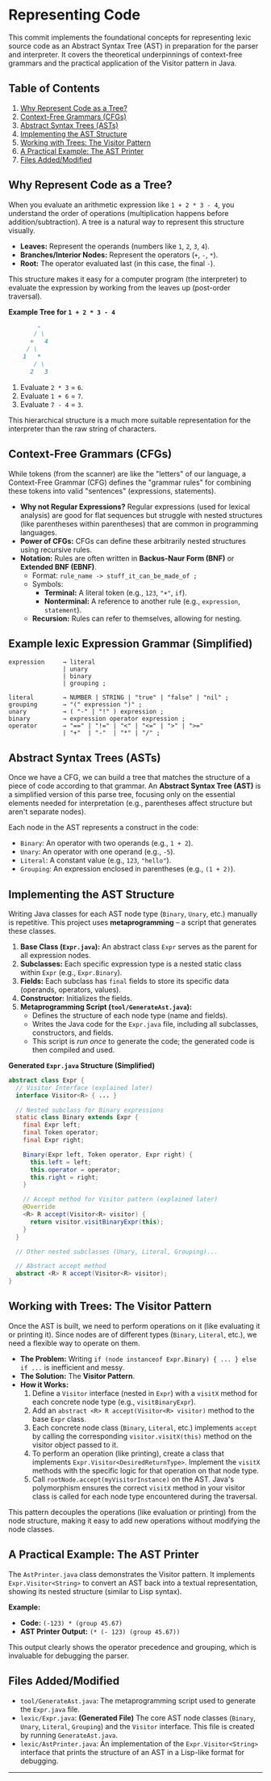 
# Representing Code

This commit implements the foundational concepts for representing lexic source code as an Abstract Syntax Tree (AST) in preparation for the parser and interpreter. It covers the theoretical underpinnings of context-free grammars and the practical application of the Visitor pattern in Java.

## Table of Contents

1. [Why Represent Code as a Tree?](#why-represent-code-as-a-tree)
2. [Context-Free Grammars (CFGs)](#context-free-grammars-cfgs)
3. [Abstract Syntax Trees (ASTs)](#abstract-syntax-trees-asts)
4. [Implementing the AST Structure](#implementing-the-ast-structure)
5. [Working with Trees: The Visitor Pattern](#working-with-trees-the-visitor-pattern)
6. [A Practical Example: The AST Printer](#a-practical-example-the-ast-printer)
7. [Files Added/Modified](#files-addedmodified)

## Why Represent Code as a Tree?

When you evaluate an arithmetic expression like `1 + 2 * 3 - 4`, you understand the order of operations (multiplication happens before addition/subtraction). A tree is a natural way to represent this structure visually.

* **Leaves:** Represent the operands (numbers like `1`, `2`, `3`, `4`).
* **Branches/Interior Nodes:** Represent the operators (`+`, `-`, `*`).
* **Root:** The operator evaluated last (in this case, the final `-`).

This structure makes it easy for a computer program (the interpreter) to evaluate the expression by working from the leaves up (post-order traversal).

**Example Tree for `1 + 2 * 3 - 4`**

```md
        -
       / \
      +   4
     / \
    1   *
       / \
      2   3
```

1. Evaluate `2 * 3` = `6`.
2. Evaluate `1 + 6` = `7`.
3. Evaluate `7 - 4` = `3`.

This hierarchical structure is a much more suitable representation for the interpreter than the raw string of characters.

## Context-Free Grammars (CFGs)

While tokens (from the scanner) are like the "letters" of our language, a Context-Free Grammar (CFG) defines the "grammar rules" for combining these tokens into valid "sentences" (expressions, statements).

* **Why not Regular Expressions?** Regular expressions (used for lexical analysis) are good for flat sequences but struggle with nested structures (like parentheses within parentheses) that are common in programming languages.
* **Power of CFGs:** CFGs can define these arbitrarily nested structures using recursive rules.
* **Notation:** Rules are often written in **Backus-Naur Form (BNF)** or **Extended BNF (EBNF)**.
  * Format: `rule_name -> stuff_it_can_be_made_of ;`
  * Symbols:
    * **Terminal:** A literal token (e.g., `123`, `"+"`, `if`).
    * **Nonterminal:** A reference to another rule (e.g., `expression`, `statement`).
  * **Recursion:** Rules can refer to themselves, allowing for nesting.

## Example lexic Expression Grammar (Simplified)

```ebnf
expression     → literal
               | unary
               | binary
               | grouping ;

literal        → NUMBER | STRING | "true" | "false" | "nil" ;
grouping       → "(" expression ")" ;
unary          → ( "-" | "!" ) expression ;
binary         → expression operator expression ;
operator       → "==" | "!=" | "<" | "<=" | ">" | ">="
               | "+"  | "-"  | "*" | "/" ;
```

## Abstract Syntax Trees (ASTs)

Once we have a CFG, we can build a tree that matches the structure of a piece of code according to that grammar. An **Abstract Syntax Tree (AST)** is a simplified version of this parse tree, focusing only on the essential elements needed for interpretation (e.g., parentheses affect structure but aren't separate nodes).

Each node in the AST represents a construct in the code:

* `Binary`: An operator with two operands (e.g., `1 + 2`).
* `Unary`: An operator with one operand (e.g., `-5`).
* `Literal`: A constant value (e.g., `123`, `"hello"`).
* `Grouping`: An expression enclosed in parentheses (e.g., `(1 + 2)`).

## Implementing the AST Structure

Writing Java classes for each AST node type (`Binary`, `Unary`, etc.) manually is repetitive. This project uses **metaprogramming** – a script that generates these classes.

1. **Base Class (`Expr.java`):** An abstract class `Expr` serves as the parent for all expression nodes.
2. **Subclasses:** Each specific expression type is a nested static class within `Expr` (e.g., `Expr.Binary`).
3. **Fields:** Each subclass has `final` fields to store its specific data (operands, operators, values).
4. **Constructor:** Initializes the fields.
5. **Metaprogramming Script (`tool/GenerateAst.java`):**
    * Defines the structure of each node type (name and fields).
    * Writes the Java code for the `Expr.java` file, including all subclasses, constructors, and fields.
    * This script is *run once* to generate the code; the generated code is then compiled and used.

**Generated `Expr.java` Structure (Simplified)**

```java
abstract class Expr {
  // Visitor Interface (explained later)
  interface Visitor<R> { ... }

  // Nested subclass for Binary expressions
  static class Binary extends Expr {
    final Expr left;
    final Token operator;
    final Expr right;

    Binary(Expr left, Token operator, Expr right) {
      this.left = left;
      this.operator = operator;
      this.right = right;
    }

    // Accept method for Visitor pattern (explained later)
    @Override
    <R> R accept(Visitor<R> visitor) {
      return visitor.visitBinaryExpr(this);
    }
  }

  // Other nested subclasses (Unary, Literal, Grouping)...

  // Abstract accept method
  abstract <R> R accept(Visitor<R> visitor);
}
```

## Working with Trees: The Visitor Pattern

Once the AST is built, we need to perform operations on it (like evaluating it or printing it). Since nodes are of different types (`Binary`, `Literal`, etc.), we need a flexible way to operate on them.

* **The Problem:** Writing `if (node instanceof Expr.Binary) { ... } else if ...` is inefficient and messy.
* **The Solution:** The **Visitor Pattern**.
* **How it Works:**
    1. Define a `Visitor` interface (nested in `Expr`) with a `visitX` method for each concrete node type (e.g., `visitBinaryExpr`).
    2. Add an `abstract <R> R accept(Visitor<R> visitor)` method to the base `Expr` class.
    3. Each concrete node class (`Binary`, `Literal`, etc.) implements `accept` by calling the corresponding `visitor.visitX(this)` method on the visitor object passed to it.
    4. To perform an operation (like printing), create a class that implements `Expr.Visitor<DesiredReturnType>`. Implement the `visitX` methods with the specific logic for that operation on that node type.
    5. Call `rootNode.accept(myVisitorInstance)` on the AST. Java's polymorphism ensures the correct `visitX` method in your visitor class is called for each node type encountered during the traversal.

This pattern decouples the operations (like evaluation or printing) from the node structure, making it easy to add new operations without modifying the node classes.

## A Practical Example: The AST Printer

The `AstPrinter.java` class demonstrates the Visitor pattern. It implements `Expr.Visitor<String>` to convert an AST back into a textual representation, showing its nested structure (similar to Lisp syntax).

**Example:**

* **Code:** `(-123) * (group 45.67)`
* **AST Printer Output:** `(* (- 123) (group 45.67))`

This output clearly shows the operator precedence and grouping, which is invaluable for debugging the parser.

## Files Added/Modified

* `tool/GenerateAst.java`: The metaprogramming script used to generate the `Expr.java` file.
* `lexic/Expr.java`: **(Generated File)** The core AST node classes (`Binary`, `Unary`, `Literal`, `Grouping`) and the `Visitor` interface. This file is created by running `GenerateAst.java`.
* `lexic/AstPrinter.java`: An implementation of the `Expr.Visitor<String>` interface that prints the structure of an AST in a Lisp-like format for debugging.

---

